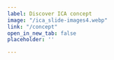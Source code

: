 ```yaml
---
label: Discover ICA concept
image: "/ica_slide-images4.webp"
link: "/concept"
open_in_new_tab: false
placeholder: ''

---
```

